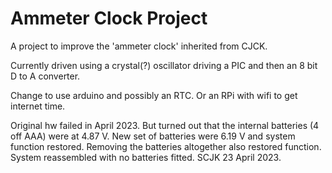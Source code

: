 # Ammeter Clock Project

A project to improve the 'ammeter clock' inherited from CJCK.

Currently driven using a crystal(?) oscillator driving a PIC and then an 8 bit D to A converter.

Change to use arduino and possibly an RTC. Or an RPi with wifi to get internet time.

Original hw failed in April 2023.  But turned out that the internal batteries (4 off AAA) were at 4.87 V.  New set of batteries were 6.19 V and system function restored.  Removing the batteries altogether also restored function.  System reassembled with no batteries fitted. SCJK 23 April 2023.
